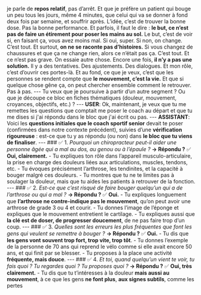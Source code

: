 je parle de **repos relatif**, pas d’arrêt. Et que je préfère un patient qui bouge un peu tous les jours, même 4 minutes, que celui qui va se donner à fond deux fois par semaine, et souffrir après. L’idée, c’est de trouver la bonne dose. Pas la bonne performance. Et parfois, il faut le dire : **le but, ce n’est pas de faire un étirement pour poser les mains au sol.** Le but, c’est de voir si, en faisant ça, vous avez moins mal. Si oui, super. Si non, on change. C’est tout. Et surtout, **on ne se raconte pas d’histoires.** Si vous changez de chaussures et que ça ne change rien, alors ce n’était pas ça. C’est tout. Et ce n’est pas grave. On essaie autre chose. Encore une fois, **il n’y a pas une solution.** Il y a des tentatives. Des ajustements. Des dialogues. Et mon rôle, c’est d’ouvrir ces portes-là. Et au fond, ce que je veux, c’est que les personnes se rendent compte que **le mouvement, c’est la vie.** Et que si quelque chose gêne ça, on peut chercher ensemble comment le retrouver. Pas à pas. --- Tu veux que je poursuive à partir d’un autre segment ? Ou que je découpe ce bloc en fiches thématiques (douleur, mouvement, croyances, objectifs, etc.) ? --- **USER**: Ok, maintenant, je veux que tu me remettes les questions que comptait me poser le coach au départ et que tu me dises si j'ai répondu dans le bloc que j'ai écrit ou pas. --- **ASSISTANT**: Voici les **questions initiales que le coach sportif senior** devait te poser (confirmées dans notre contexte précédent), suivies d’une **vérification rigoureuse** : est-ce que tu y as répondu (ou non) dans **le bloc que tu viens de finaliser**. --- ### ✅ 1. *Pourquoi un chiropracteur peut-il aider une personne âgée qui a mal au dos, au genou ou à l’épaule ?* **→ Répondu ?** ✅ **Oui, clairement.** - Tu expliques ton rôle dans l’appareil musculo-articulaire, la prise en charge des douleurs liées aux articulations, muscles, tendons, etc. - Tu évoques précisément l’arthrose, les tendinites, et la capacité à bouger malgré ces douleurs. - Tu montres que tu ne te limites pas à soulager la douleur, mais que tu aides les patients à retrouver de la fonction. --- ### ✅ 2. *Est-ce que c’est risqué de faire bouger quelqu’un qui a de l’arthrose ou qui a mal ?* **→ Répondu ?** ✅ **Oui.** - Tu expliques longuement que **l’arthrose ne contre-indique pas le mouvement**, qu’on peut avoir une arthrose de grade 3 ou 4 et courir. - Tu donnes l’image de l’éponge et expliques que le mouvement entretient le cartilage. - Tu expliques aussi que **la clé est de doser, de progresser doucement**, de ne pas faire trop d’un coup. --- ### ✅ 3. *Quelles sont les erreurs les plus fréquentes que font les gens qui veulent se remettre à bouger ?* **→ Répondu ?** ✅ **Oui.** - Tu dis que **les gens vont souvent trop fort, trop vite, trop tôt**. - Tu donnes l’exemple de la personne de 70 ans qui reprend le vélo comme si elle avait encore 50 ans, et qui finit par se blesser. - Tu proposes à la place une activité **fréquente, mais douce**. --- ### ✅ 4. *Et toi, quand quelqu’un vient te voir, tu fais quoi ? Tu regardes quoi ? Tu proposes quoi ?* **→ Répondu ?** ✅ **Oui, très clairement.** - Tu dis que tu t’intéresses à la douleur **mais aussi au mouvement**, à ce que les gens **ne font plus**, **aux signes subtils**, comme les pertes